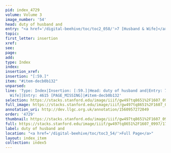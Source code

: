 ```yaml
---
pid: index_4729
volume: Volume 3
image_number: '54'
head: duty of husband and
entry: "<a href='/digital-beehive/toc/toc2_058/'>7 [Husband & Wife]</a>|4615 [PAGE_MISSING]"
topic: 
first_letter: insertion
xref: 
see: 
page: 
add: 
type: Index
index: 
insertion_xref: 
insertion: "[:59.]"
item: "#item-decb0b132"
unparsed: 
line: 'Type: Index|Insertion: [:59.]|Head: duty of husband and|Entry: 7 [Husband &
  Wife]|Entry: 4615 [PAGE_MISSING]|#item-decb0b132'
selection: https://stacks.stanford.edu/image/iiif/gw497tq8651%2F1607_0997/1754,1820,743,208/full/0/default.jpg
full_image: https://stacks.stanford.edu/image/iiif/gw497tq8651%2F1607_0997/full/full/0/default.jpg
annotation_uri: http://dev.llgc.org.uk/annotation/1560957272049
order: '4729'
thumbnail: https://stacks.stanford.edu/image/iiif/gw497tq8651%2F1607_0997/1754,1820,743,208/150,/0/default.jpg
full: https://stacks.stanford.edu/image/iiif/gw497tq8651%2F1607_0997/1754,1820,743,208/full/0/default.jpg
label: duty of husband and
location: "<a href='/digital-beehive/toc/toc3_54/'>Full Page</a>"
layout: index_item
collection: index5
---
```

